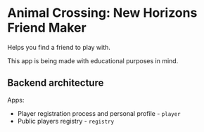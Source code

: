 # Animal Crossing: New Horizons Friend Maker

Helps you find a friend to play with.

This app is being made with educational purposes in mind.





## Backend architecture

Apps:

* Player registration process and personal profile - `player`
* Public players registry - `registry`

